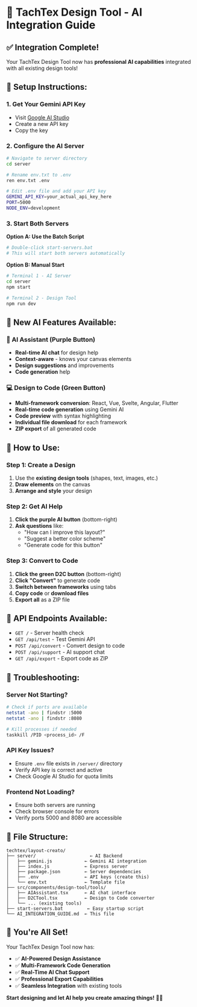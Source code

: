 # 🚀 TachTex Design Tool - AI Integration Guide

## ✅ **Integration Complete!**

Your TachTex Design Tool now has **professional AI capabilities** integrated with all existing design tools!

## 🔧 **Setup Instructions:**

### 1. **Get Your Gemini API Key**
- Visit [Google AI Studio](https://makersuite.google.com/app/apikey)
- Create a new API key
- Copy the key

### 2. **Configure the AI Server**
```bash
# Navigate to server directory
cd server

# Rename env.txt to .env
ren env.txt .env

# Edit .env file and add your API key
GEMINI_API_KEY=your_actual_api_key_here
PORT=5000
NODE_ENV=development
```

### 3. **Start Both Servers**

**Option A: Use the Batch Script**
```bash
# Double-click start-servers.bat
# This will start both servers automatically
```

**Option B: Manual Start**
```bash
# Terminal 1 - AI Server
cd server
npm start

# Terminal 2 - Design Tool
npm run dev
```

## 🌟 **New AI Features Available:**

### **🤖 AI Assistant (Purple Button)**
- **Real-time AI chat** for design help
- **Context-aware** - knows your canvas elements
- **Design suggestions** and improvements
- **Code generation** help

### **💻 Design to Code (Green Button)**
- **Multi-framework conversion**: React, Vue, Svelte, Angular, Flutter
- **Real-time code generation** using Gemini AI
- **Code preview** with syntax highlighting
- **Individual file download** for each framework
- **ZIP export** of all generated code

## 🎯 **How to Use:**

### **Step 1: Create a Design**
1. Use the **existing design tools** (shapes, text, images, etc.)
2. **Draw elements** on the canvas
3. **Arrange and style** your design

### **Step 2: Get AI Help**
1. **Click the purple AI button** (bottom-right)
2. **Ask questions** like:
   - "How can I improve this layout?"
   - "Suggest a better color scheme"
   - "Generate code for this button"

### **Step 3: Convert to Code**
1. **Click the green D2C button** (bottom-right)
2. **Click "Convert"** to generate code
3. **Switch between frameworks** using tabs
4. **Copy code** or **download files**
5. **Export all** as a ZIP file

## 🔗 **API Endpoints Available:**

- `GET /` - Server health check
- `GET /api/test` - Test Gemini API
- `POST /api/convert` - Convert design to code
- `POST /api/support` - AI support chat
- `GET /api/export` - Export code as ZIP

## 🚨 **Troubleshooting:**

### **Server Not Starting?**
```bash
# Check if ports are available
netstat -ano | findstr :5000
netstat -ano | findstr :8080

# Kill processes if needed
taskkill /PID <process_id> /F
```

### **API Key Issues?**
- Ensure `.env` file exists in `/server/` directory
- Verify API key is correct and active
- Check Google AI Studio for quota limits

### **Frontend Not Loading?**
- Ensure both servers are running
- Check browser console for errors
- Verify ports 5000 and 8080 are accessible

## 📁 **File Structure:**
```
techtex/layout-creato/
├── server/                    ← AI Backend
│   ├── gemini.js            ← Gemini AI integration
│   ├── index.js             ← Express server
│   ├── package.json         ← Server dependencies
│   ├── .env                 ← API keys (create this)
│   └── env.txt              ← Template file
├── src/components/design-tool/tools/
│   ├── AIAssistant.tsx      ← AI chat interface
│   ├── D2CTool.tsx          ← Design to Code converter
│   └── ... (existing tools)
├── start-servers.bat         ← Easy startup script
└── AI_INTEGRATION_GUIDE.md  ← This file
```

## 🎉 **You're All Set!**

Your TachTex Design Tool now has:
- ✅ **AI-Powered Design Assistance**
- ✅ **Multi-Framework Code Generation**
- ✅ **Real-Time AI Chat Support**
- ✅ **Professional Export Capabilities**
- ✅ **Seamless Integration** with existing tools

**Start designing and let AI help you create amazing things!** 🚀✨
